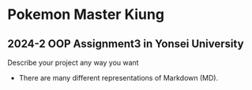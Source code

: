 # Pokemon Master Kiung
## 2024-2 OOP Assignment3 in Yonsei University

Describe your project any way you want
- There are many different representations of Markdown (MD).

